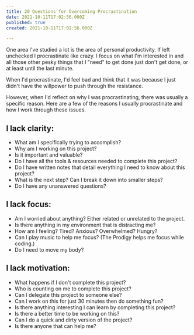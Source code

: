 ```yaml
---
title: 20 Questions for Overcoming Procrastination
date: 2021-10-11T17:02:56.000Z
published: true
created: 2021-10-11T17:02:56.000Z

---
```


One area I've studied a lot is the area of personal productivity. If left unchecked I procrastinate like crazy. I focus on what I'm interested in and all those other pesky things that I "need" to get done just don't get done, or at least until the last minute.

When I'd procrastinate, I'd feel bad and think that it was because I just didn't have the willpower to push through the resistance.

However, when I'd reflect on why I was procrastinating, there was usually a specific reason. Here are a few of the reasons I usually procrastinate and how I work through these issues.

## I lack clarity:

* What am I specifically trying to accomplish?
* Why am I working on this project?
* Is it important and valuable?
* Do I have all the tools & resources needed to complete this project?
* Do I have written notes that detail everything I need to know about this project?
* What is the next step? Can I break it down into smaller steps?
* Do I have any unanswered questions?

## I lack focus:

* Am I worried about anything? Either related or unrelated to the project.
* Is there anything in my environment that is distracting me?
* How am I feeling? Tired? Anxious? Overwhelmed? Hungry?
* Can I play music to help me focus? (The Prodigy helps me focus while coding.)
* Do I need to move my body?

## I lack motivation:

* What happens if I don't complete this project?
* Who is counting on me to complete this project?
* Can I delegate this project to someone else?
* Can I work on this for just 30 minutes then do something fun?
* Is there anything interesting I can learn by completing this project?
* Is there a better time to be working on this?
* Can I do a quick and dirty version of the project?
* Is there anyone that can help me?


